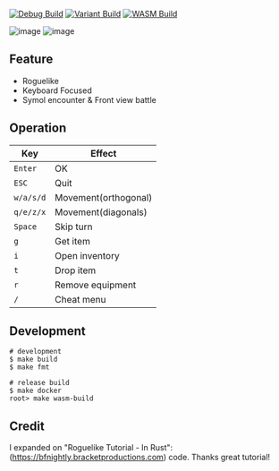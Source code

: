 [![Debug Build](https://github.com/kijimaD/digger_rs/actions/workflows/debug_build.yml/badge.svg)](https://github.com/kijimaD/digger_rs/actions/workflows/debug_build.yml)
[![Variant Build](https://github.com/kijimaD/digger_rs/actions/workflows/variant_build.yml/badge.svg)](https://github.com/kijimaD/digger_rs/actions/workflows/variant_build.yml)
[![WASM Build](https://github.com/kijimaD/digger_rs/actions/workflows/wasm_build.yml/badge.svg)](https://github.com/kijimaD/digger_rs/actions/workflows/wasm_build.yml)

![image](https://user-images.githubusercontent.com/11595790/187049845-d7276d98-d270-4e05-832c-5964da37d36d.png)
![image](https://user-images.githubusercontent.com/11595790/187049851-9f2661b4-d671-4ea1-94c9-a78d2227a719.png)

## Feature

- Roguelike
- Keyboard Focused
- Symol encounter & Front view battle

## Operation

| Key       | Effect               |
|-----------|----------------------|
| `Enter`   | OK                   |
| `ESC`     | Quit                 |
| `w/a/s/d` | Movement(orthogonal) |
| `q/e/z/x` | Movement(diagonals)  |
| `Space`   | Skip turn            |
| `g`       | Get item             |
| `i`       | Open inventory       |
| `t`       | Drop item            |
| `r`       | Remove equipment     |
| `/`       | Cheat menu           |

## Development

```shell
# development
$ make build
$ make fmt

# release build
$ make docker
root> make wasm-build
```

## Credit

I expanded on "Roguelike Tutorial - In Rust": (https://bfnightly.bracketproductions.com) code. Thanks great tutorial!
